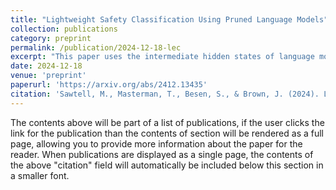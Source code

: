 ```yaml
---
title: "Lightweight Safety Classification Using Pruned Language Models"
collection: publications
category: preprint
permalink: /publication/2024-12-18-lec
excerpt: "This paper uses the intermediate hidden states of language models as features to train a simple logistic regression classifier. By doing so, our models surpass both fine-tuned models and general-purpose LLMs, reducing parameter count by up to 66%. Additionally, the classifiers can be trained using less than 100 examples without any modification of the underlying language model. This allows for many classification predictions to occur during the model's forward pass with virtually zero computational overhead."
date: 2024-12-18
venue: 'preprint'
paperurl: 'https://arxiv.org/abs/2412.13435'
citation: 'Sawtell, M., Masterman, T., Besen, S., & Brown, J. (2024). Lightweight safety classification using pruned language models. arXiv preprint arXiv:2412.13435.'
---
```

The contents above will be part of a list of publications, if the user clicks the link for the publication than the contents of section will be rendered as a full page, allowing you to provide more information about the paper for the reader. When publications are displayed as a single page, the contents of the above "citation" field will automatically be included below this section in a smaller font.
